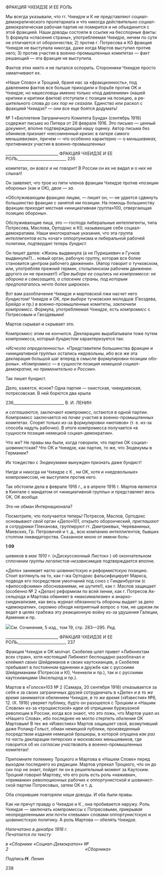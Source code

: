 ФРАКЦИЯ ЧХЕИДЗЕ И ЕЕ РОЛЬ

Мы всегда указывали, что гг. Чхеидзе и К не представляют социал-демократического пролетариата и что никогда действительно социал-демократическая рабочая партия не помирится и не объединится с этой фракцией. Наши доводы состоя­ли в ссылке на бесспорные факты: 1) формула «спасения страны», употребляемая Чхе­идзе, ничем по сути не отличается от оборончества; 2) против г. Потресова и К0 фрак­ция Чхеидзе не выступала никогда, даже когда Мартов выступил против него; 3) про­тив участия в военно-промышленных комитетах — факт решающий — эта фракция не выступила.

Фактов этих никто и не пытался оспорить. Сторонники Чхеидзе просто замалчивают их.

«Наше Слово» и Троцкий, браня нас за «фракционность», под давлением фактов все больше приходили к борьбе против OK и Чхеидзе; но нашесловцы именно только «под давлением» (нашей критики и критики фактов) отступали с позиции на позицию, а ре­шительного слова _до сих пор не сказали._ Единство или раскол с фракцией Чхеидзе? — они все еще боятся додумать!

№ 1 «Бюллетеня Заграничного Комитета Бунда» (сентябрь 1916) содержит письмо из Питера от 26 февраля 1916. Это письмо — ценный документ, вполне подтверждающий нашу оценку. Автор письма без обиняков признает «несомненный кризис в лагере са­мого меньшевизма», причем — что особенно характерно — о _меньшевиках, противни­ках_ участия в военно-промышленных

  

___________________________ ФРАКЦИЯ ЧХЕИДЗЕ И ЕЕ РОЛЬ_________________________ 235

комитетах, он _вовсе и не говорит!_ В России он их не видал и о них не слыхал!

Он заявляет, что трое из пяти членов фракции Чхеидзе против «позиции обороны» (как и OK), _двое_ — _за._

«Обслуживающим фракцию лицам, — пишет он, — не удается сдвинуть большинство фракции с за­нятой им позиции. На помощь большинству фракции приходит местная «инициативная группа»100, от­вергающая позицию обороны».

Обслуживающие лица, это — господа либеральные интеллигенты, типа Потресова, Маслова, Ортодокс и К0, называющие себя социал-демократами. Наши многократные указания, что эта группа _интеллигентов_ есть «очаг» оппортунизма и либеральной ра­бочей политики, _подтвердил теперь бундист._

Он пишет далее: «Жизнь выдвинула (а не Пуришкевич и Гучков выдвинули?)... но­вый орган, рабочую группу, которая все более становится центром рабочего движе­ния». (Автор говорит о тучковском, или, употребляя прежний термин, столыпинском рабочем движении: другого он не признает!) _«При выборе ее сошлись на компромиссе: не оборона и самозащита, а спасение страны, под которым предполагалось нечто бо­лее широкое»._

Вот вам разоблачение Чхеидзе и мартовской лжи насчет него _бундистом!_ Чхеидзе и OK, _при выборе_ тучковских молодцов (Гвоздева, Брейдо и пр.) в военно-промышленные комитеты, _заключили компромисс._ Формула, употребляемая Чхеидзе, есть _компромисс_ с Потресовым и Гвоздевыми!

Мартов скрывал и скрывает это.

Компромисс этим не кончился. Декларацию вырабатывали тоже путем компромисса, который _бундистом_ характеризуется так:

_«Исчезла определенность»._ «Представители большинства фракции и «инициативной группы» оста­лись недовольны, ибо все же эта декларация большой шаг вперед в смысле формулировки позиции обо­роны». _«Компромисс_ — _в сущности позиция немецкой социал-демократии, но применительно к России»._

Так пишет бундист.

Дело, кажется, ясное? Одна партия — окистская, чхеидзевская, потресовская. В ней борются два крыла

  

236__________________________ В. И. ЛЕНИН

и _соглашаются,_ заключают компромисс, остаются в одной партии. Компромисс заклю­чается _на почве_ участия в военно-промышленных комитетах. Спорят только из-за фор­мулировки «мотивов» (т. е. из-за способа надуть рабочих). В итоге компромисса полу­чается «в сущности позиция немецкой социал-демократии».

Что же? Не правы мы были, когда говорили, что партия OK социал-шовинистская? Что OK и Чхеидзе, как партия, то же, что Зюдекумы в Германии?

Их тождество с Зюдекумами вынужден признать даже бундист!

Нигде и никогда ни Чхеидзе с К , ни OK, хотя и «недовольные» компромиссом, не выступили против него.

Так обстояли дела в феврале 1916 г., а в апреле 1916 г. Мартов является в Кинтале с мандатом от «инициативной группы» и представляет _весь_ OK, OK _вообще._

Это не обман Интернационала?

Посмотрите, что получается теперь! Потресов, Маслов, Ортодокс основывают _свой_ орган «Дело»101, открыто оборонческий, _приглашают в сотрудники_ Плеханова, груп­пируют гг. Дмитриевых, Череваниных, Маевских, Гр. Петровичей и т. д., всю компа­нию интеллигентов, бывших столпом ликвидаторства. Сказанное мною от имени боль-

**1 09**

шевиков в _мае 1910 г._ («Дискуссионный Листок» ) об окончательном сплочении _группы легалистов-независимцев_ подтверждается вполне.

«Дело» занимает нагло шовинистскую и реформистскую позицию. Стоит взглянуть на то, как г-жа Ортодокс фальсифицирует Маркса, подводя его посредством умолчаний под союз с Гинденбургом (с «философскими» обоснованиями, не шутите!), как г. Мас­лов защищает (особенно № 2 «Дела») реформизм по всей линии, как г. Потресов Ак­сельрода и Мартова обвиняет в «максимализме» и анархо-синдикализме, как весь жур­нал обязанность обороны выдает за дело «демократии», скромно обходя неприятный вопрос о том, не царизм ли ведет в целях грабежа эту реакционную войну из-за удуше­ния Галиции, Армении и пр.

![](file:///C:/Users/bot32/AppData/Local/Temp/msohtmlclip1/01/clip_image001.png)См. Сочинения, 5 изд., том 19, стр. 283—295. _Ред._

  

___________________________ ФРАКЦИЯ ЧХЕИДЗЕ И ЕЕ РОЛЬ_________________________ 237

Фракция Чхеидзе и OK молчат. Скобелев шлет привет «Либкнехтам всех стран», хо­тя _настоящий_ Либкнехт беспощадно разоблачал и клеймил _своих_ Шейдеманов и своих каутскианцев, а Скобелев пребывает в постоянном единении и дружбе как с русскими Шейдеманами (Потресов и К0, Чхенкели и пр.), так и с русскими каутскианцами (Ак­сельрод и пр.).

Мартов в «Голосе»103 № 2 (Самара, 20 сентября 1916) отказывается за себя и за сво­их заграничных друзей сотрудничать в «Деле» _и в то же время_ занимается обелением Чхеидзе, _в то же время_ («Известия» №6, 12. IX. 1916) уверяет публику, будто он разо­шелся с Троцким и «Нашим Словом» из-за «троцкистской» идеи об отрицании буржу­азной революции в России, когда все знают, что это ложь, что Мартов ушел из «Нашего Слова», ибо последнее не могло стерпеть _обеления_ OK Мартовым! В тех же «Извести­ях» Мартов _защищает_ свой, возмутивший даже Роланд-Гольст, обман немецкой пуб­лики, произведенный посредством издания немецкой брошюры, в которой опущена _как раз та часть_ декларации питерских и московских меньшевиков, где говорится об их _согласии участвовать_ в военно-промышленных комитетах!

Припомните полемику Троцкого и Мартова в «Нашем Слове» перед выходом по­следнего из редакции. Мартов упрекал Троцкого, что он до сих пор не знает, пойдет ли он в решительный момент за Каутским. Троцкий говорил Мартову, что его роль есть роль «наживки», «приманки» революционных рабочих к оппортунистской и шовинист­ской партии Потресовых, затем OK и т. д.

Оба спорившие повторяли _наши_ доводы. И оба были правы.

Как ни прячут правду о Чхеидзе и К , она пробивается наружу. Роль Чхеидзе — за­ключать компромиссы с Потресовыми, _прикрывая_ неопределенными или почти «левы­ми» словами оппортунистскую и шовинистскую политику. А роль Мартова — обелять Чхеидзе.

_Напечатано в декабре 1916 г.                                                               Печатается по тексту_

_в «Сборнике «Социал-Демократа»» № 2                                                                «Сборника»_

_Подпись:__Η__. Ленин_

  

238